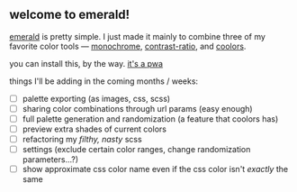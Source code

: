 ## welcome to emerald!

[emerald](https://jpegzilla.com/emerald) is pretty simple. I just made it mainly to combine three of my favorite color tools &mdash; [monochrome](https://monochrome.jxnblk.com/), [contrast-ratio](https://contrast-ratio.com/), and [coolors](https://coolors.co/app).

you can install this, by the way. [it's a pwa](https://en.wikipedia.org/wiki/Progressive_web_applications)

things I'll be adding in the coming months / weeks:

- [ ] palette exporting (as images, css, scss)
- [ ] sharing color combinations through url params (easy enough)
- [ ] full palette generation and randomization (a feature that coolors has)
- [ ] preview extra shades of current colors
- [ ] refactoring my *filthy, nasty* scss
- [ ] settings (exclude certain color ranges, change randomization parameters...?)
- [ ] show approximate css color name even if the css color isn't *exactly* the same
